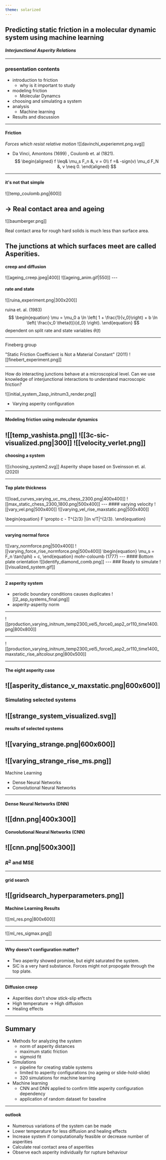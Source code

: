 ```yaml
---
theme: solarized
---
```


## Predicting static friction in a molecular dynamic system using machine learning

#### _Interjunctional Asperity Relations_

---

### presentation contents
- introduction to friction
	- why is it important to study
- modeling friction
	- Molecular Dynamcs
- choosing and simulating a system
- analysis 
	- Machine learning
- Results and discussion

---
#### Friction
_Forces which resist relative motion_
![[davinchi_experiemnt.png.svg]]
- Da Vinci, Amontons (1699) , Coulomb et. al (1821). 
$$
\begin{aligned}
f \leq& \mu_s F_n &, v = 0\\
f =& -sign(v) \mu_d F_N &, v \neq 0.
\end{aligned}
$$

---
#### it's not that simple

![[temp_coulomb.png|600]]

-> Real contact area and ageing
---



![[baumberger.png]]

Real contact area for rough hard solids is much less than surface area.

The junctions at which surfaces meet are called Asperities.
---
#### creep and diffusion
<split even>
![[ageing_creep.jpeg|400]]
![[ageing_anim.gif|550]]
</split>
---

#### rate and state
![[ruina_experiment.png|300x200]]

ruina et. al. (1983)
$$
\begin{equation}
    \mu = \mu_0 a \ln \left( 1 + \frac{1}{v_0}\right) + b \ln \left( \frac{v_0 \theta(t)}{d_0} \right).
\end{equation}
$$
dependent on split rate and state variables $\theta(t)$

---
Fineberg group

"Static Friction Coefficient is Not a Material Constant" (2011)
![[finebert_experiment.png]]

---
How do interacting junctions behave at a microscopical level. Can we use knowledge of interjunctional interactions to understand macroscopic friction?

![[initial_system_2asp_initnum3_render.png]]

- Varying asperity configuration
---

#### Modeling friction using molecular dynamics

![[temp_vashista.png]]
<split even>
![[3c-sic-visualized.png|300]]
![[velocity_verlet.png]]
</split>
---
#### choosing a system
![[choosing_system2.svg]]
Asperity shape based on Sveinsson et. al. (2020)

---
#### Top plate thickness
<split even>
![[load_curves_varying_uc_ms_chess_2300.png|400x400]]
![[max_static_chess_2300_1800.png|500x400]]
</split>
---
#### varying velocity
<split left="1" right="1">
![[vary_vel.png|500x400]]
![[varying_vel_rise_maxstatic.png|500x400]]
</split>

\begin{equation}
    F \propto c - T^{2/3} |\ln v/T|^{2/3}.
\end{equation}


---
#### varying normal force
<split even>
![[vary_normforce.png|500x400]]
![[varying_force_rise_normforce.png|500x400]]
</split>
\begin{equation}
    \mu_s = F_n \tan(\phi) + c,
\end{equation}
mohr-coloumb (1777)
---
#### Bottom plate orientation
![[identify_diamond_comb.png]]
---
### Ready to simulate
![[visualized_system.gif]]

---
#### 2 asperity system
- periodic boundary conditions causes duplicates
![[2_asp_systems_final.png]]
- asperity-asperity norm
---

![[production_varying_initnum_temp2300_vel5_force0_asp2_or110_time1400.png|800x800]]

---
![[production_varying_initnum_temp2300_vel5_force0_asp2_or110_time1400_maxstatic_rise_altcolour.png|800x500]]

---
#### The eight asperity case
![[asperity_distance_v_maxstatic.png|600x600]]
---
### Simulating selected systems
![[strange_system_visualized.svg]]
---
#### results of selected systems
![[varying_strange.png|600x600]]
---
![[varying_strange_rise_ms.png]]
---
Machine Learning
- Dense Neural Networks
- Convolutional Neural Networks

---
#### Dense Neural Networks (DNN)
![[dnn.png|400x300]]
---
#### Convolutional Neural Networks (CNN)
![[cnn.png|500x300]]
---
### $R^2$ and MSE
---

#### grid search
![[gridsearch_hyperparameters.png]]
---
#### Machine Learning Results
![[ml_res.png|800x600]]

---
![[ml_res_sigmax.png]]

---

#### Why doesn't configuration matter?
- Two asperity showed promise, but eight saturated the system.
- SiC is a very hard substance. Forces might not propogate through the top plate.
---
#### Diffusion creep
- Asperities don't show stick-slip effects
- High temperature -> High diffusion
- Healing effects

---
## Summary
- Methods for analyzing the system
	- norm of asperity distances
	- maximum static friction
	- sigmoid fit
- Simulations
	- pipeline for creating stable systems
	- limited to asperity configurations (no ageing or slide-hold-slide)
	- 320 simulations for machine learning
- Machine learning
	- CNN and DNN applied to confirm little asperity configuration dependency
	- application of random dataset for baseline

---
#### outlook
- Numerous variations of the system can be made
- Lower temperature for less diffusion and healing effects
- Increase system if computationally feasible or decrease number of asperities
- Calculate real contact area of asperities
- Observe each asperity individually for rupture behaviour